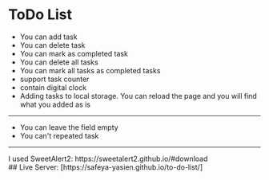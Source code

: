 # ToDo List

- You can add task
- You can delete task
- You can mark as completed task
- You can delete all tasks
- You can mark all tasks as completed tasks
- support task counter
- contain digital clock
- Adding tasks to local storage. You can reload the page and you will find what you added as is
<hr>

- You can leave the field empty
- You can't repeated task

<hr>
I used SweetAlert2: https://sweetalert2.github.io/#download
<br>
## Live Server: [https://safeya-yasien.github.io/to-do-list/]
